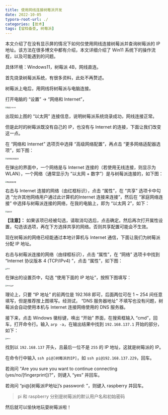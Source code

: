 ```yaml
---
title: 使用网线连接树莓派开发
date: 2022-10-05
typora-root-url: ./
categories: [技术]
tags: [留档备查, 树莓派]
---
```


本文介绍了在没有显示屏的情况下如何仅使用网线连接树莓派并查询树莓派的 IP 地址。该方法在很多博文中都有介绍，本文详细介绍了 Win11 系统下的操作流程，以及可能遇到的问题。

具体环境：Windows11，树莓派 4B，网线直连。

<!--more-->

首先烧录树莓派系统，有很多资料，此处不再赘述。

树莓派上电后，用网线将树莓派与电脑连接。

打开电脑的 “设置” -> “网络和 Internet”，

<img src="/使用网线连接树莓派开发/网络和 internet.png" alt="网络和 internet" style="zoom:30%;" />

出现如上图的 “以太网” 连接信息，说明树莓派系统烧录成功，网线连接正常。

但是此时的树莓派既没有自己的 IP，也没有与 Internet 的连接，下面让我们改变这一点。

在 “网络和 Internet” 选项页中选择 “高级网络配置”，再点击 “更多网络适配器选项”，如下图：

<img src="/使用网线连接树莓派开发/更多网络适配器选项.png" alt="更多网络适配器选项" style="zoom:30%;" />

在弹出的界面中，一个网络是与 Internet 连接的（若使用无线连接，则显示为 WLAN），一个网络（通常显示为 “以太网 + 数字”）是与树莓派连接的，如下图：

<img src="/使用网线连接树莓派开发/网络适配器详细.png" alt="网络适配器详细" style="zoom:30%;" />

右击与 Internet 连接的网络（由红框标识），点击 “属性”，在 “共享” 选项卡中勾选 “允许其他网络用户通过此计算机的Internet 连接来连接”，然后在 “家庭网络连接” 中选择与树莓派连接的网络，在我的电脑上，即为 “以太网 2”，如下：

<img src="/使用网线连接树莓派开发/连接共享.png" alt="连接共享" style="zoom:30%;" />

**【注意】：** 如果该项已经被勾选，请取消勾选后，点击确定。然后再次打开属性设置，勾选该选项，再在下方选择共享的网络。否则共享配置可能会不生效。

现在树莓派的网络已经能通过本地计算机与 Internet 通信，下面让我们为树莓派分配 IP 地址。

右击与树莓派连接的网络（由绿框标识），点击 “属性”，在 “网络” 选项卡中找到 “Internet 协议版本 4 (TCP/IPv4) ”，点击 “属性”，如下图：

<img src="/使用网线连接树莓派开发/IPV4.png" alt="IPV4" style="zoom:30%;" />

在弹出的设置页中，勾选 “使用下面的 IP 地址”，按照下图填写：

<img src="/使用网线连接树莓派开发/IPV4手动IP.png" alt="IPV4手动IP" style="zoom:30%;" />

理论上，只要 “IP 地址” 的前两位是 192.168 即可，后面两位可在 1 ~ 254 间任意填写，但是推荐按上图填写。经测试， “DNS 服务器地址” 不填写也没有问题，树莓派会自动使用本机与 Internet 连接网络使用的 DNS 服务器。

接下来，点击 Windows 徽标键，唤出 “开始” 界面，在搜索框输入 “cmd”，回车，打开命令行。输入 `arp -a`，在输出结果中找到 `192.168.137.1` 开始的部分，如下：

<img src="/使用网线连接树莓派开发/arp-a.png" alt="arp-a" style="zoom:30%;" />

找到以 `192.168.137` 开头，且最后一位不是 `255` 的 IP 地址，这就是树莓派的 IP。

在命令行中输入 `ssh pi@[树莓派的IP]`，如 `ssh pi@192.168.137.229`，回车。

若询问 “Are you sure you want to continue connecting (yes/no/[fingerprint])?”，则键入 “yes” 并回车。

若询问 “pi@[树莓派IP地址]’s password: ”，则键入 raspberry 并回车。

> pi 和 raspberry 分别是树莓派的默认用户名和初始密码

然后就可以愉快地玩耍树莓派啦！

